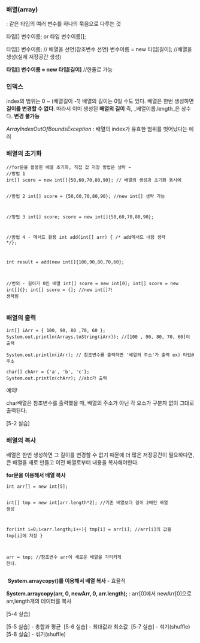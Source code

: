 <h3 id="배열array">배열(array)</h3>
<p>: 같은 타입의 여러 변수를 하나의 묶음으로 다루는 것</p>
<p>타입[] 변수이름; or 타입 변수이름[];</p>
<p>타입[] 변수이름; // 배열을 선언(참조변수 선언)
변수이름 = new 타입[길이]; //배열을 생성(실제 저장공간 생성)</p>
<p><strong>타입[] 변수이름 = new 타입[길이]</strong> //한줄로 가능 </p>
<h3 id="인덱스">인덱스</h3>
<p>index의 범위는 0 ~ (배열길이 -1)
배열의 길이는 0일 수도 있다.
배열은 한번 생성하면 <strong>길이를 변경할 수 없다</strong>. 
따라서 이미 생성된 <strong>배열의 길이</strong> 즉, _배열이름.length_은 상수다. <strong>변경 불가능</strong></p>
<p><em>ArrayIndexOutOfBoundsException</em> : 배열의 index가 유효한 범위를 벗어났다는 에러</p>
<h3 id="배열의-초기화">배열의 초기화</h3>
<pre><code>//for문을 활용한 배열 초기화, 직접 값 저장 방법은 생략 ~
//방법 1
int[] score = new int[]{50,60,70,80,90}; // 배열의 생성과 초기화 동시에

//방법 2
int[] score = {50,60,70,80,90}; //new int[] 생략 가능

//방법 3
int[] score;
score = new int[]{50,60,70,80,90};

//방법 4 - 메서드 활용
int add(int[] arr) { /* add메서드 내용 생략 */};

int result = add(new int[]{100,90,80,70,60};

//번외 - 길이가 0인 배열
int[] score = new int[0];
int[] score = new int[]{};
int[] score = {]; //new int[]가 생략됨</code></pre><h3 id="배열의-출력">배열의 출력</h3>
<pre><code>int[] iArr = { 100, 90, 80 ,70, 60 };
System.out.println(Arrays.toString(iArr)); //[100 , 90, 80, 70, 60]이 출력

System.out.println(iArr); // 참조변수를 출력하면 '배열의 주소'가 출력 ex) 타입@주소

char[] chArr = {'a', 'b', 'c'};
System.out.println(chArr); //abc가 출력</code></pre><p>예외!
char배열은 참조변수를 출력했을 때, 
배열의 주소가 아닌 각 요소가 구분자 없이 그대로 출력된다. </p>
<p>[5-2 실습]
<img alt="" src="https://velog.velcdn.com/images/danhye821/post/926d125f-2cdd-463a-b2b3-337446faa4bd/image.png" /></p>
<h3 id="배열의-복사">배열의 복사</h3>
<p>배열은 한번 생성하면 그 길이를 변경할 수 없기 때문에 더 많은 저장공간이 필요하다면, 큰 배열을 새로 만들고 이전 배열로부터 내용을 복사해야한다.</p>
<p><strong>for문을 이용해서 배열 복사</strong></p>
<pre><code>int arr[] = new int[5];

int[] tmp = new int[arr.length*2]; //기존 배열보다 길이 2배인 배열 생성

for(int i=0;i&lt;arr.length;i++){
    tmp[i] = arr[i]; //arr[i]의 값을 tmp[i]에 저장
}

arr = tmp; //참조변수 arr이 새로운     배열을 가리키게 한다.</code></pre><p><img alt="" src="https://velog.velcdn.com/images/danhye821/post/abe2f4c9-a864-4f33-880a-544afeafed07/image.jpg" />
<strong>System.arraycopy()를 이용해서 배열 복사</strong> - 효율적</p>
<p><strong>System.arraycopy(arr, 0, newArr, 0, arr.length);</strong>
: arr[0]에서 newArr[0]으로 arr,length개의 데이터를 복사</p>
<p>[5-4 실습]
<img alt="" src="https://velog.velcdn.com/images/danhye821/post/755e3915-78f3-4d3e-ba08-9ed6bb5e7e81/image.png" /></p>
<p>[5-5 실습] - 총합과 평균
<img alt="" src="https://velog.velcdn.com/images/danhye821/post/2d76783f-686b-4c6f-8d54-7258f168ef0c/image.png" />
[5-6 실습] - 최대값과 최소값
<img alt="" src="https://velog.velcdn.com/images/danhye821/post/1d245703-b9d2-458b-8db3-d65153182598/image.png" />
[5-7 실습] - 섞기(shuffle)
<img alt="" src="https://velog.velcdn.com/images/danhye821/post/32e382d0-4151-4a86-a53e-7dd4258e2222/image.png" />
[5-8 실습] - 섞기(shuffle)
<img alt="" src="https://velog.velcdn.com/images/danhye821/post/49b7b3ed-817e-4b93-921c-e2be2902c5d0/image.png" /></p>